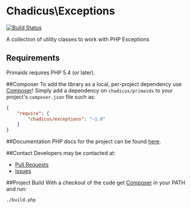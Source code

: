 # Chadicus\Exceptions
[![Build Status](https://travis-ci.org/chadicus/exceptions-php.png)](https://travis-ci.org/chadicus/exceptions-php)


A collection of utility classes to work with PHP Exceptions

## Requirements

Primaids requires PHP 5.4 (or later).

##Composer
To add the library as a local, per-project dependency use [Composer](http://getcomposer.org)! Simply add a dependency on
`chadicus/primaids` to your project's `composer.json` file such as:

```json
{
    "require": {
        "chadicus/exceptions": "~1.0"
    }
}
```
##Documentation
PHP docs for the project can be found [here](http://chadicus.github.io/exceptions-php).

##Contact
Developers may be contacted at:

 * [Pull Requests](https://github.com/chadicus/exceptions-php/pulls)
 * [Issues](https://github.com/chadicus/exceptions-php/issues)

##Project Build
With a checkout of the code get [Composer](http://getcomposer.org) in your PATH and run:

```sh
./build.php
```
